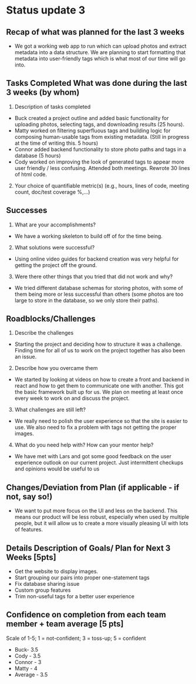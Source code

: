 # Status update 3

## Recap of what was planned for the last 3 weeks 
- We got a working web app to run which can upload photos and extract metadata into a data structure. We are planning to start formatting that metadata into user-friendly tags which is what most of our time will go into.
## Tasks Completed What was done during the last 3 weeks (by whom) 
1. Description of tasks completed
- Buck created a project outline and added basic functionality for uploading photos, selecting tags, and downloading results (25 hours).
- Matty worked on filtering superfluous tags and building logic for composing human-usable tags from existing metadata. (Still in progress at the time of writing this. 5 hours)
- Connor added backend functionality to store photo paths and tags in a database (5 hours)
- Cody worked on improving the look of generated tags to appear more user friendly / less confusing. Attended both meetings. Rewrote 30 lines of html code.
2. Your choice of quantifiable metric(s)
(e.g., hours, lines of code, meeting count, doc/test coverage %,...)

## Successes
1. What are your accomplishments?
- We have a working skeleton to build off of for the time being.
2. What solutions were successful?
- Using online video guides for backend creation was very helpful for getting the project off the ground.
3. Were there other things that you tried that did not work and why?
- We tried different database schemas for storing photos, with some of them being more or less successful than others (some photos are too large to store in the database, so we only store their paths). 
## Roadblocks/Challenges
1. Describe the challenges
- Starting the project and deciding how to structure it was a challenge. Finding time for all of us to work on the project together has also been an issue.
2. Describe how you overcame them
- We started by looking at videos on how to create a front and backend in react and how to get them to communicate one with another. This got the basic framework built up for us. We plan on meeting at least once every week to work on and discuss the project.
3. What challenges are still left?
- We really need to polish the user experience so that the site is easier to use. We also need to fix a problem with tags not getting the proper images. 
4. What do you need help with? How can your mentor help?
- We have met with Lars and got some good feedback on the user experience outlook on our current project. Just intermittent checkups and opinions would be useful to us
## Changes/Deviation from Plan ​(if applicable - if not, say so!)
- We want to put more focus on the UI and less on the backend. This means our product will be less robust, especially when used by multiple people, but it will allow us to create a more visually pleasing UI with lots of features.
## Details Description of Goals/ Plan for ​Next 3 Weeks [5pts]
- Get the website to display images. 
- Start grouping our pairs into proper one-statement tags
- Fix database sharing issue
- Custom group features
- Trim non-useful tags for a better user experience
## Confidence on completion from each team member + team average [5 pts]
Scale of 1-5; 1 = not-confident; 3 = toss-up; 5 = confident
- Buck- 3.5
- Cody - 3.5
- Connor - 3
- Matty - 4
- Average - 3.5
